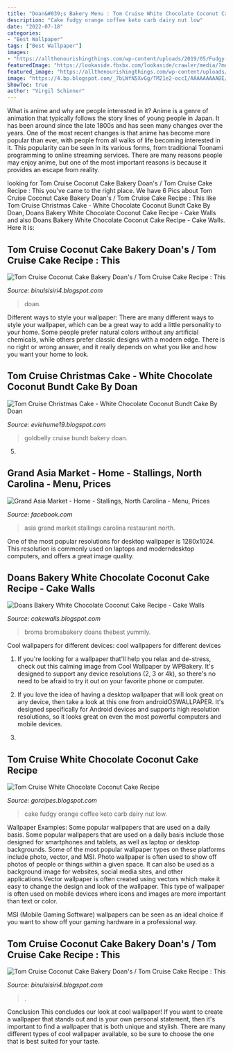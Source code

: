 ```yaml
---
title: "Doan&#039;s Bakery Menu : Tom Cruise White Chocolate Coconut Cake Recipe"
description: "Cake fudgy orange coffee keto carb dairy nut low"
date: "2022-07-18"
categories:
- "Best Wallpaper"
tags: ["Best Wallpaper"]
images:
- "https://allthenourishingthings.com/wp-content/uploads/2019/05/Fudgy-Orange-Coffee-Cake-horiz2.jpg"
featuredImage: "https://lookaside.fbsbx.com/lookaside/crawler/media/?media_id=468101876552880"
featured_image: "https://allthenourishingthings.com/wp-content/uploads/2019/05/Fudgy-Orange-Coffee-Cake-horiz2.jpg"
image: "https://4.bp.blogspot.com/_7bLWfN5XvGg/TM21e2-occI/AAAAAAAAABE/7dkpWMBiB-w/s1600/_MG_3970.JPG"
ShowToc: true
author: "Virgil Schinner"
---
```



What is anime and why are people interested in it?
Anime is a genre of animation that typically follows the story lines of young people in Japan. It has been around since the late 1800s and has seen many changes over the years. One of the most recent changes is that anime has become more popular than ever, with people from all walks of life becoming interested in it. This popularity can be seen in its various forms, from traditional Toonami programming to online streaming services. There are many reasons people may enjoy anime, but one of the most important reasons is because it provides an escape from reality.

	

		
looking for Tom Cruise Coconut Cake Bakery Doan&#039;s / Tom Cruise Cake Recipe : This you've came to the right place. We have 6 Pics about Tom Cruise Coconut Cake Bakery Doan&#039;s / Tom Cruise Cake Recipe : This like Tom Cruise Christmas Cake - White Chocolate Coconut Bundt Cake By Doan, Doans Bakery White Chocolate Coconut Cake Recipe - Cake Walls and also Doans Bakery White Chocolate Coconut Cake Recipe - Cake Walls. Here it is:
		
    
## Tom Cruise Coconut Cake Bakery Doan&#039;s / Tom Cruise Cake Recipe : This

<img loading=lazy src="https://www.usmagazine.com/wp-content/uploads/2019/11/Coconut-Cake-for-All-Stars-Have-Gotten-the-Dessert-From-Tom-Cruise-02.jpg?w=1200" onerror="this.onerror=null;this.src='https://tse1.mm.bing.net/th?id=OIP.KAVXICWEZEVmJ6kMTp4PnwHaKK&amp;pid=15.1';" alt="Tom Cruise Coconut Cake Bakery Doan&#039;s / Tom Cruise Cake Recipe : This">

_Source: binulsisiri4.blogspot.com_

>doan. 

	

Different ways to style your wallpaper:
There are many different ways to style your wallpaper, which can be a great way to add a little personality to your home. Some people prefer natural colors without any artificial chemicals, while others prefer classic designs with a modern edge. There is no right or wrong answer, and it really depends on what you like and how you want your home to look.

    
## Tom Cruise Christmas Cake - White Chocolate Coconut Bundt Cake By Doan

<img loading=lazy src="https://goldbelly.imgix.net/uploads/showcase_media_asset/image/96792/white-chocolate-coconut-tom-cruise-bundt-cake.fc3fb9539d2319675ef4deef12f471b9.jpg?ixlib=rails-3.0.2" onerror="this.onerror=null;this.src='https://tse1.mm.bing.net/th?id=OIP.XDRz6Mx9_mZsSbDxGfPTPQHaHa&amp;pid=15.1';" alt="Tom Cruise Christmas Cake - White Chocolate Coconut Bundt Cake By Doan">

_Source: eviehume19.blogspot.com_

>goldbelly cruise bundt bakery doan. 

	

5.

    
## Grand Asia Market - Home - Stallings, North Carolina - Menu, Prices

<img loading=lazy src="https://lookaside.fbsbx.com/lookaside/crawler/media/?media_id=468101876552880" onerror="this.onerror=null;this.src='https://tse1.mm.bing.net/th?id=OIP.shu73XTGhbOR3B5u2pshyQHaFj&amp;pid=15.1';" alt="Grand Asia Market - Home - Stallings, North Carolina - Menu, Prices">

_Source: facebook.com_

>asia grand market stallings carolina restaurant north. 

	

One of the most popular resolutions for desktop wallpaper is 1280x1024. This resolution is commonly used on laptops and moderndesktop computers, and offers a great image quality.

    
## Doans Bakery White Chocolate Coconut Cake Recipe - Cake Walls

<img loading=lazy src="https://4.bp.blogspot.com/_7bLWfN5XvGg/TM21e2-occI/AAAAAAAAABE/7dkpWMBiB-w/s1600/_MG_3970.JPG" onerror="this.onerror=null;this.src='https://tse4.mm.bing.net/th?id=OIP.3xvDwphsQ7g0tYjtMz0HqwHaE8&amp;pid=15.1';" alt="Doans Bakery White Chocolate Coconut Cake Recipe - Cake Walls">

_Source: cakewalls.blogspot.com_

>broma bromabakery doans thebest yummly. 

	

Cool wallpapers for different devices:
cool wallpapers for different devices 

1. If you're looking for a wallpaper that'll help you relax and de-stress, check out this calming image from Cool Wallpaper by WPBakery. It's designed to support any device resolutions (2, 3 or 4k), so there's no need to be afraid to try it out on your favorite phone or computer.

2. If you love the idea of having a desktop wallpaper that will look great on any device, then take a look at this one from androidOSWALLPAPER. It's designed specifically for Android devices and supports high resolution resolutions, so it looks great on even the most powerful computers and mobile devices.

3.

    
## Tom Cruise White Chocolate Coconut Cake Recipe

<img loading=lazy src="https://allthenourishingthings.com/wp-content/uploads/2019/05/Fudgy-Orange-Coffee-Cake-horiz2.jpg" onerror="this.onerror=null;this.src='https://tse3.mm.bing.net/th?id=OIP.tXoCKeWUBeeI2nx3VR14yQHaE8&amp;pid=15.1';" alt="Tom Cruise White Chocolate Coconut Cake Recipe">

_Source: gorcipes.blogspot.com_

>cake fudgy orange coffee keto carb dairy nut low. 

	

Wallpaper Examples: Some popular wallpapers that are used on a daily basis.
Some popular wallpapers that are used on a daily basis include those designed for smartphones and tablets, as well as laptop or desktop backgrounds. Some of the most popular wallpaper types on these platforms include photo, vector, and MSI. 
Photo wallpaper is often used to show off photos of people or things within a given space. It can also be used as a background image for websites, social media sites, and other applications.Vector wallpaper is often created using vectors which make it easy to change the design and look of the wallpaper. This type of wallpaper is often used on mobile devices where icons and images are more important than text or color. 

MSI (Mobile Gaming Software) wallpapers can be seen as an ideal choice if you want to show off your gaming hardware in a professional way.

    
## Tom Cruise Coconut Cake Bakery Doan&#039;s / Tom Cruise Cake Recipe : This

<img loading=lazy src="https://i.ytimg.com/vi/KE3wpecc3Io/maxresdefault.jpg" onerror="this.onerror=null;this.src='https://tse2.mm.bing.net/th?id=OIP.Nn9NzRPhrbsERBKu7lw-ewHaEK&amp;pid=15.1';" alt="Tom Cruise Coconut Cake Bakery Doan&#039;s / Tom Cruise Cake Recipe : This">

_Source: binulsisiri4.blogspot.com_

>. 

	

Conclusion
This concludes our look at cool wallpaper! If you want to create a wallpaper that stands out and is your own personal statement, then it's important to find a wallpaper that is both unique and stylish. There are many different types of cool wallpaper available, so be sure to choose the one that is best suited for your taste.

